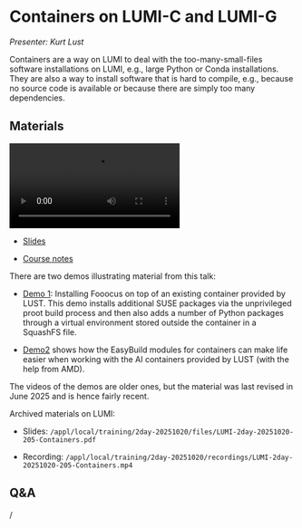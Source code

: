 # Containers on LUMI-C and LUMI-G

*Presenter: Kurt Lust*

Containers are a way on LUMI to deal with the too-many-small-files software
installations on LUMI, e.g., large Python or Conda installations. They are also a 
way to install software that is hard to compile, e.g., because no source code is
available or because there are simply too many dependencies.


## Materials

<!--
Materials will be made available after the lecture
-->

<video src="https://462000265.lumidata.eu/2day-20251020/recordings/LUMI-2day-20251020-205-Containers.mp4" controls="controls"></video>

<!--
-   A video recording will follow.
-->

-   [Slides](https://462000265.lumidata.eu/2day-20251020/files/LUMI-2day-20251020-205-Containers.pdf)

-   [Course notes](205-Containers.md)

There are two demos illustrating material from this talk:

-   [Demo 1](Demo1.md): Installing Fooocus on top of an existing container provided by LUST.
    This demo installs additional SUSE packages via the unprivileged proot build process and 
    then also adds a number of Python packages through a virtual environment stored outside 
    the container in a SquashFS file.

-   [Demo2](Demo2.md) shows how the EasyBuild modules for containers can make life easier
    when working with the AI containers provided by LUST (with the help from AMD). 

The videos of the demos are older ones, but the material was last revised in June 2025 and is 
hence fairly recent.

Archived materials on LUMI:

-   Slides: `/appl/local/training/2day-20251020/files/LUMI-2day-20251020-205-Containers.pdf`

-   Recording: `/appl/local/training/2day-20251020/recordings/LUMI-2day-20251020-205-Containers.mp4`


## Q&A

/
